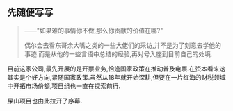 
## 先随便写写

>  ——"如果难的事情你不做,那么你贡献的价值在哪?"
>
> 偶尔会去看东哥余大嘴之类的一些大佬们的采访,并不是为了刻意去学他的事迹.而是从他的一些言语中总结的经验,再对号入座到目前自己的处境.

目前这家公司,最先开展的是开票业务,恰逢国家政策在推动普及电票.在资本看来这其实是个好方向,紧随国家政策.虽然从18年就开始深耕,但要在一片红海的财税领域中开拓市场份额,项目组也一直在探索前行.

屎山项目也由此拉开了序幕.
